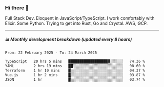 ### Hi there 👋

Full Stack Dev. Eloquent in JavaScript/TypeScript. I work comfortably with Elixir. Some Python. Trying to get into Rust, Go and Crystal. AWS, GCP.

***

##### 📊 Monthly development breakdown (updated every 8 hours)

<!--START_SECTION:waka-->

```txt
From: 22 February 2025 - To: 24 March 2025

TypeScript   20 hrs 5 mins   ██████████████████▓░░░░░░   74.36 %
YAML         2 hrs 19 mins   ██░░░░░░░░░░░░░░░░░░░░░░░   08.60 %
Terraform    1 hr 10 mins    █░░░░░░░░░░░░░░░░░░░░░░░░   04.37 %
Vue.js       1 hr 2 mins     █░░░░░░░░░░░░░░░░░░░░░░░░   03.87 %
JSON         1 hr            █░░░░░░░░░░░░░░░░░░░░░░░░   03.74 %
```

<!--END_SECTION:waka-->
